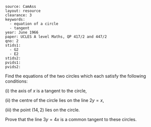 ````
source: CamAss
layout: resource
clearance: 3
keywords:
  - equation of a circle
  - tangent
year: June 1966
paper: UCLES A level Maths, QP 417/2 and 447/2
qno: 2
stids1:
  - G2
  - E2
stids2:
pvids1:
pvids2:

````

Find the equations of the two circles which each satisfy the following conditions:

(i) the axis of $x$ is a tangent to the circle,

(ii) the centre of the circle lies on the line $2y = x$,
  
(iii) the point $(14,2)$ lies on the circle.

Prove that the line $3y = 4x$ is a common tangent to these circles.
